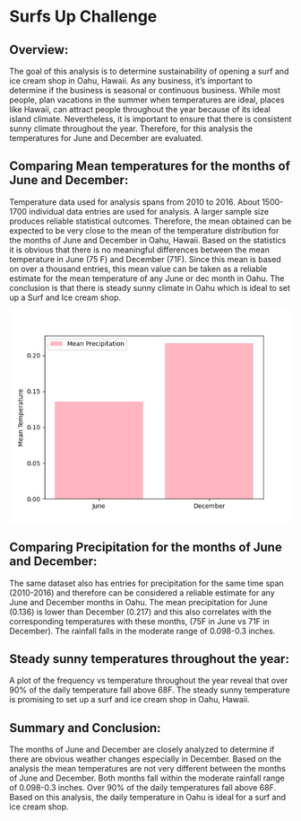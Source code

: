 # **Surfs Up Challenge**

## **Overview:**

The goal of this analysis is to determine sustainability of opening a surf and ice cream shop in Oahu, Hawaii. As any business, it’s important to determine if the business is seasonal or continuous business. While most people, plan vacations in the summer when temperatures are ideal, places like Hawaii, can attract people throughout the year because of its ideal island climate. Nevertheless, it is important to ensure that there is consistent sunny climate throughout the year. Therefore, for this analysis the temperatures for June and December are evaluated.

## **Comparing Mean temperatures for the months of June and December:**

Temperature data used for analysis spans from 2010 to 2016. About 1500-1700 individual data entries are used for analysis. A larger sample size produces reliable statistical outcomes. Therefore, the mean obtained can be expected to be very close to the mean of the temperature distribution for the months of June and December in Oahu, Hawaii. Based on the statistics it is obvious that there is no meaningful differences between the mean temperature in June (75 F) and December (71F). Since this mean is based on over a thousand entries, this mean value can be taken as a reliable estimate for the mean temperature of any June or dec month in Oahu. The conclusion is that there is steady sunny climate in Oahu which is ideal to set up a Surf and Ice cream shop.

![Mean Temperatures for June and Decemebr](images/Mean_precipitation_June_Dec.png)

## **Comparing Precipitation for the months of June and December:**

The same dataset also has entries for precipitation for the same time span (2010-2016) and therefore can be considered a reliable estimate for any June and December months in Oahu. The mean precipitation for June (0.136) is lower than December (0.217) and this also correlates with the corresponding temperatures with these months, (75F in June vs 71F in December). The rainfall falls in the moderate range of 0.098-0.3 inches.

## **Steady sunny temperatures throughout the year:**

A plot of the frequency vs temperature throughout the year reveal that over 90% of the daily temperature fall above 68F. The steady sunny temperature is promising to set up a surf and ice cream shop in Oahu, Hawaii.

## **Summary and Conclusion:**

The months of June and December are closely analyzed to determine if there are obvious weather changes especially in December. Based on the analysis the mean temperatures are not very different between the months of June and December. Both months fall within the moderate rainfall range of 0.098-0.3 inches. Over 90% of the daily temperatures fall above 68F. Based on this analysis, the daily temperature in Oahu is ideal for a surf and ice cream shop. 

